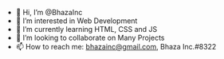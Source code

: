 - 👋 Hi, I’m @BhazaInc
- 👀 I’m interested in Web Development
- 🌱 I’m currently learning HTML, CSS and JS
- 💞️ I’m looking to collaborate on Many Projects
- 📫 How to reach me: bhazainc@gmail.com, Bhaza Inc.#8322

<!---
BhazaInc/BhazaInc is a ✨ special ✨ repository because its `README.md` (this file) appears on your GitHub profile.
You can click the Preview link to take a look at your changes.
--->
